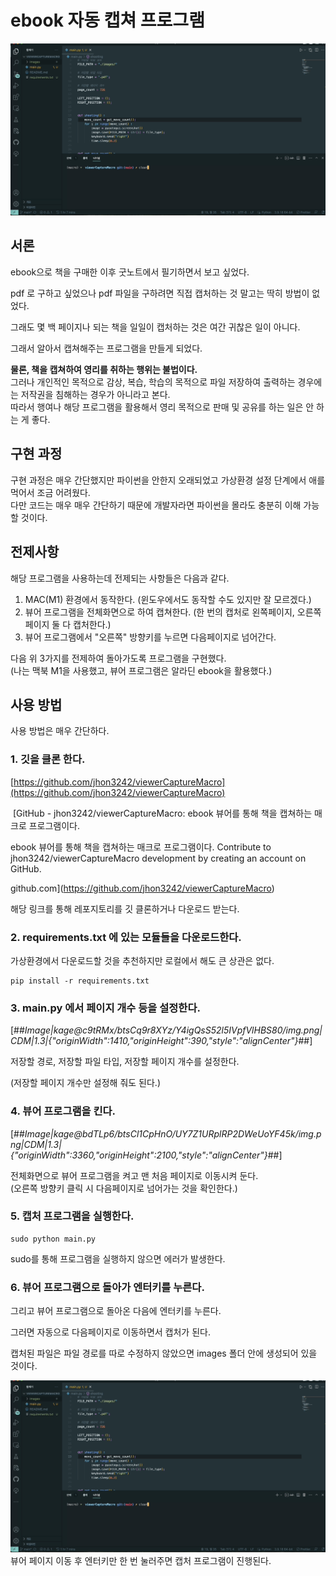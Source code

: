 # ebook 자동 캡쳐 프로그램
![Alt text](<Dec-21-2023 15-43-04.gif>)


## 서론
ebook으로 책을 구매한 이후 굿노트에서 필기하면서 보고 싶었다.

pdf 로 구하고 싶었으나 pdf 파일을 구하려면 직접 캡처하는 것 말고는 딱히 방법이 없었다.

그래도 몇 백 페이지나 되는 책을 일일이 캡처하는 것은 여간 귀찮은 일이 아니다.

그래서 알아서 캡쳐해주는 프로그램을 만들게 되었다.

**물론, 책을 캡쳐하여 영리를 취하는 행위는 불법이다.**  
그러나 개인적인 목적으로 감상, 복습, 학습의 목적으로 파일 저장하여 출력하는 경우에는 저작권을 침해하는 경우가 아니라고 본다.  
따라서 행여나 해당 프로그램을 활용해서 영리 목적으로 판매 및 공유를 하는 일은 안 하는 게 좋다.

## 구현 과정

구현 과정은 매우 간단했지만 파이썬을 안한지 오래되었고 가상환경 설정 단계에서 애를 먹어서 조금 어려웠다.  
다만 코드는 매우 매우 간단하기 때문에 개발자라면 파이썬을 몰라도 충분히 이해 가능할 것이다.

## 전제사항

해당 프로그램을 사용하는데 전제되는 사항들은 다음과 같다.

1.  MAC(M1) 환경에서 동작한다. (윈도우에서도 동작할 수도 있지만 잘 모르겠다.)
2.  뷰어 프로그램을 전체화면으로 하여 캡쳐한다. (한 번의 캡처로 왼쪽페이지, 오른쪽페이지 둘 다 캡처한다.)
3.  뷰어 프로그램에서 "오른쪽" 방향키를 누르면 다음페이지로 넘어간다.

다음 위 3가지를 전제하여 돌아가도록 프로그램을 구현했다.  
(나는 맥북 M1을 사용했고, 뷰어 프로그램은 알라딘 ebook을 활용했다.)

## 사용 방법

사용 방법은 매우 간단하다.

### 1\. 깃을 클론 한다.

[https://github.com/jhon3242/viewerCaptureMacro](https://github.com/jhon3242/viewerCaptureMacro)

 [GitHub - jhon3242/viewerCaptureMacro: ebook 뷰어를 통해 책을 캡쳐하는 매크로 프로그램이다.

ebook 뷰어를 통해 책을 캡쳐하는 매크로 프로그램이다. Contribute to jhon3242/viewerCaptureMacro development by creating an account on GitHub.

github.com](https://github.com/jhon3242/viewerCaptureMacro)

해당 링크를 통해 레포지토리를 깃 클론하거나 다운로드 받는다.

### 2\. requirements.txt 에 있는 모듈들을 다운로드한다.

가상환경에서 다운로드할 것을 추천하지만 로컬에서 해도 큰 상관은 없다.

```
pip install -r requirements.txt
```

### 3\. main.py 에서 페이지 개수 등을 설정한다.

[##_Image|kage@c9tRMx/btsCq9r8XYz/Y4igQsS52l5IVpfVlHBS80/img.png|CDM|1.3|{"originWidth":1410,"originHeight":390,"style":"alignCenter"}_##]

저장할 경로, 저장할 파일 타입, 저장할 페이지 개수를 설정한다.

(저장할 페이지 개수만 설정해 줘도 된다.)

### 4\. 뷰어 프로그램을 킨다.

[##_Image|kage@bdTLp6/btsCl1CpHnO/UY7Z1URplRP2DWeUoYF45k/img.png|CDM|1.3|{"originWidth":3360,"originHeight":2100,"style":"alignCenter"}_##]

전체화면으로 뷰어 프로그램을 켜고 맨 처음 페이지로 이동시켜 둔다.  
(오른쪽 방향키 클릭 시 다음페이지로 넘어가는 것을 확인한다.)

### 5\. 캡처 프로그램을 실행한다.

```
sudo python main.py    
```

sudo를 통해 프로그램을 실행하지 않으면 에러가 발생한다.

### 6\. 뷰어 프로그램으로 돌아가 엔터키를 누른다.

그리고 뷰어 프로그램으로 돌아온 다음에 엔터키를 누른다.

그러면 자동으로 다음페이지로 이동하면서 캡처가 된다.

캡처된 파일은 파일 경로를 따로 수정하지 않았으면 images 폴더 안에 생성되어 있을 것이다.

![Alt text](<Dec-21-2023 15-43-04.gif>)
뷰어 페이지 이동 후 엔터키만 한 번 눌러주면 캡처 프로그램이 진행된다.

